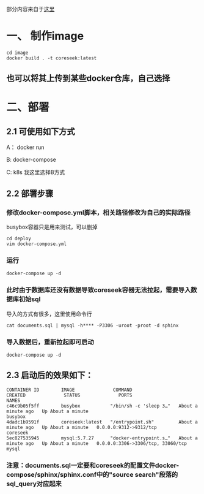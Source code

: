 部分内容来自于[这里](https://github.com/huijiewei/CoreseekDocker)


# 一、 制作image

```
cd image
docker build . -t coreseek:latest
```
## 也可以将其上传到某些docker仓库，自己选择


# 二、部署
## 2.1 可使用如下方式
A： docker run

B: docker-compose

C: k8s
我这里选择B方式
## 2.2 部署步骤

### 修改docker-compose.yml脚本，相关路径修改为自己的实际路径
busybox容器只是用来测试，可以删掉
```
cd deploy
vim docker-compose.yml
```

### 运行
```
docker-compose up -d
```
### 此时由于数据库还没有数据导致coreseek容器无法拉起，需要导入数据库初始sql

导入的方式有很多，这里使用命令行
```
cat documents.sql | mysql -h**** -P3306 -uroot -proot -d sphinx

```

### 导入数据后，重新拉起即可启动
```
docker-compose up -d
```

## 2.3 启动后的效果如下：
```
CONTAINER ID        IMAGE              COMMAND                  CREATED              STATUS              PORTS                               NAMES
c46c9b05f5ff        busybox           "/bin/sh -c 'sleep 3…"   About a minute ago   Up About a minute                                       busybox
4dadc1b9591f        coreseek:latest   "/entrypoint.sh"         About a minute ago   Up About a minute   0.0.0.0:9312->9312/tcp              coreseek
5ec827535945        mysql:5.7.27      "docker-entrypoint.s…"   About a minute ago   Up About a minute   0.0.0.0:3306->3306/tcp, 33060/tcp   mysql
```

### 注意：documents.sql一定要和coreseek的配置文件docker-compose/sphinx/sphinx.conf中的"source search"段落的sql_query对应起来
